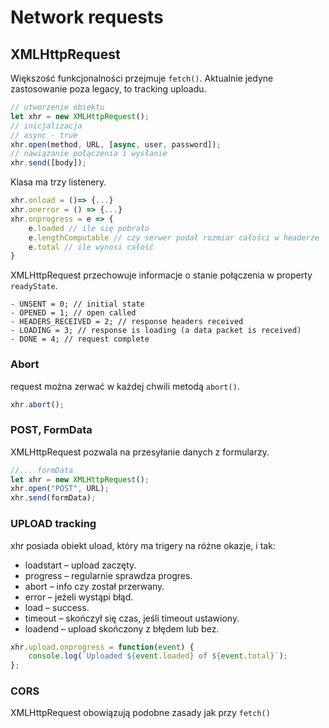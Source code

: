 # Network requests

## XMLHttpRequest

Większość funkcjonalności przejmuje `fetch()`. Aktualnie jedyne zastosowanie poza legacy, to tracking uploadu.

```js
// utworzenie obiektu
let xhr = new XMLHttpRequest();
// inicjalizacja
// async - true
xhr.open(method, URL, [async, user, password]);
// nawiązanie połączenia i wysłanie
xhr.send([body]);
```

Klasa ma trzy listenery.

```js
xhr.onload = ()=> {...}
xhr.onerror = () => {...}
xhr.onprogress = e => {
    e.loaded // ile się pobrało
    e.lengthComputable // czy serwer podał rozmiar całości w headerze
    e.total // ile wynosi całość
}
```

XMLHttpRequest przechowuje informacje o stanie połączenia w property `readyState`.

```
- UNSENT = 0; // initial state
- OPENED = 1; // open called
- HEADERS_RECEIVED = 2; // response headers received
- LOADING = 3; // response is loading (a data packet is received)
- DONE = 4; // request complete
```

### Abort

request można zerwać w każdej chwili metodą `abort()`.

```js
xhr.abort();
```

### POST, FormData

XMLHttpRequest pozwala na przesyłanie danych z formularzy.

```js
//... formData
let xhr = new XMLHttpRequest();
xhr.open("POST", URL);
xhr.send(formData);
```
### UPLOAD tracking

xhr posiada obiekt uload, który ma trigery na różne okazje, i tak:

- loadstart – upload zaczęty.
- progress – regularnie sprawdza progres.
- abort – info czy został przerwany.
- error – jeżeli wystąpi błąd.
- load – success.
- timeout – skończył się czas, jeśli timeout ustawiony.
- loadend – upload skończony z błędem lub bez.

```js
xhr.upload.onprogress = function(event) {
    console.log(`Uploaded ${event.loaded} of ${event.total}`);
};
```

### CORS

XMLHttpRequest obowiązują podobne zasady jak przy `fetch()`